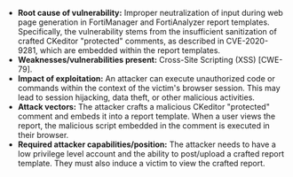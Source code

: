 - **Root cause of vulnerability:** Improper neutralization of input during web page generation in FortiManager and FortiAnalyzer report templates. Specifically, the vulnerability stems from the insufficient sanitization of crafted CKeditor "protected" comments, as described in CVE-2020-9281, which are embedded within the report templates.
- **Weaknesses/vulnerabilities present:** Cross-Site Scripting (XSS) [CWE-79].
- **Impact of exploitation:** An attacker can execute unauthorized code or commands within the context of the victim's browser session. This may lead to session hijacking, data theft, or other malicious activities.
- **Attack vectors:** The attacker crafts a malicious CKeditor "protected" comment and embeds it into a report template. When a user views the report, the malicious script embedded in the comment is executed in their browser.
- **Required attacker capabilities/position:** The attacker needs to have a low privilege level account and the ability to post/upload a crafted report template. They must also induce a victim to view the crafted report.
